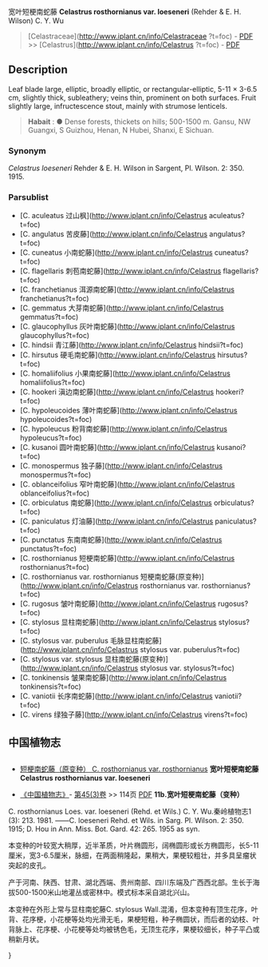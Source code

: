 宽叶短梗南蛇藤 **Celastrus rosthornianus var. loeseneri** (Rehder & E. H. Wilson) C. Y. Wu

> [Celastraceae](http://www.iplant.cn/info/Celastraceae ?t=foc) - [PDF](http://iplant.cn/foc/pdf/Celastraceae.pdf) >> [Celastrus](http://www.iplant.cn/info/Celastrus ?t=foc) - [PDF](http://www.iplant.cn/foc/pdf/Celastrus.pdf)

## Description

Leaf blade large, elliptic, broadly elliptic, or rectangular-elliptic, 5-11 × 3-6.5 cm, slightly thick, subleathery; veins thin, prominent on both surfaces. Fruit slightly large, infructescence stout, mainly with strumose lenticels.
> **Habait** : 
>● Dense forests, thickets on hills; 500-1500 m. Gansu, NW Guangxi, S Guizhou, Henan, N Hubei, Shanxi, E Sichuan.

### Synonym
*Celastrus loeseneri* Rehder & E. H. Wilson in Sargent, Pl. Wilson. 2: 350. 1915.

### Parsublist

* [C.  aculeatus  过山枫](http://www.iplant.cn/info/Celastrus aculeatus?t=foc)
* [C.  angulatus  苦皮藤](http://www.iplant.cn/info/Celastrus angulatus?t=foc)
* [C.  cuneatus  小南蛇藤](http://www.iplant.cn/info/Celastrus cuneatus?t=foc)
* [C.  flagellaris  刺苞南蛇藤](http://www.iplant.cn/info/Celastrus flagellaris?t=foc)
* [C.  franchetianus  洱源南蛇藤](http://www.iplant.cn/info/Celastrus franchetianus?t=foc)
* [C.  gemmatus  大芽南蛇藤](http://www.iplant.cn/info/Celastrus gemmatus?t=foc)
* [C.  glaucophyllus  灰叶南蛇藤](http://www.iplant.cn/info/Celastrus glaucophyllus?t=foc)
* [C.  hindsii  青江藤](http://www.iplant.cn/info/Celastrus hindsii?t=foc)
* [C.  hirsutus  硬毛南蛇藤](http://www.iplant.cn/info/Celastrus hirsutus?t=foc)
* [C.  homaliifolius  小果南蛇藤](http://www.iplant.cn/info/Celastrus homaliifolius?t=foc)
* [C.  hookeri  滇边南蛇藤](http://www.iplant.cn/info/Celastrus hookeri?t=foc)
* [C.  hypoleucoides  薄叶南蛇藤](http://www.iplant.cn/info/Celastrus hypoleucoides?t=foc)
* [C.  hypoleucus  粉背南蛇藤](http://www.iplant.cn/info/Celastrus hypoleucus?t=foc)
* [C.  kusanoi  圆叶南蛇藤](http://www.iplant.cn/info/Celastrus kusanoi?t=foc)
* [C.  monospermus  独子藤](http://www.iplant.cn/info/Celastrus monospermus?t=foc)
* [C.  oblanceifolius  窄叶南蛇藤](http://www.iplant.cn/info/Celastrus oblanceifolius?t=foc)
* [C.  orbiculatus  南蛇藤](http://www.iplant.cn/info/Celastrus orbiculatus?t=foc)
* [C.  paniculatus  灯油藤](http://www.iplant.cn/info/Celastrus paniculatus?t=foc)
* [C.  punctatus  东南南蛇藤](http://www.iplant.cn/info/Celastrus punctatus?t=foc)
* [C.  rosthornianus  短梗南蛇藤](http://www.iplant.cn/info/Celastrus rosthornianus?t=foc)
* [C.  rosthornianus var. rosthornianus  短梗南蛇藤(原变种)](http://www.iplant.cn/info/Celastrus rosthornianus var. rosthornianus?t=foc)
* [C.  rugosus  皱叶南蛇藤](http://www.iplant.cn/info/Celastrus rugosus?t=foc)
* [C.  stylosus  显柱南蛇藤](http://www.iplant.cn/info/Celastrus stylosus?t=foc)
* [C.  stylosus var. puberulus  毛脉显柱南蛇藤](http://www.iplant.cn/info/Celastrus stylosus var. puberulus?t=foc)
* [C.  stylosus var. stylosus  显柱南蛇藤(原变种)](http://www.iplant.cn/info/Celastrus stylosus var. stylosus?t=foc)
* [C.  tonkinensis  皱果南蛇藤](http://www.iplant.cn/info/Celastrus tonkinensis?t=foc)
* [C.  vaniotii  长序南蛇藤](http://www.iplant.cn/info/Celastrus vaniotii?t=foc)
* [C.  virens  绿独子藤](http://www.iplant.cn/info/Celastrus virens?t=foc)

## 中国植物志
## 
* [短梗南蛇藤（原变种）  C.  rosthornianus var. rosthornianus](Celastrus-rosthornianus-var-rosthornianus-短梗南蛇藤(原变种).md)
**宽叶短梗南蛇藤 Celastrus rosthornianus var. loeseneri**

* [《中国植物志》](http://www.iplant.cn/frps)- [第45(3)卷](http://www.iplant.cn/frps/vol/45(3)) >> 114页 [PDF](http://www.iplant.cn/frps/pdf/45(3)/114b.PDF)
**11b.宽叶短梗南蛇藤（变种）**

C. rosthornianus Loes. var. loeseneri (Rehd. et Wils.) C. Y. Wu.秦岭植物志1 (3): 213. 1981. ——C. loeseneri Rehd. et Wils. in Sarg. Pl. Wilson. 2: 350. 1915; D. Hou in Ann. Miss. Bot. Gard. 42: 265. 1955 as syn.

本变种的叶较宽大稍厚，近半革质，叶片椭圆形，阔椭圆形或长方椭圆形，长5-11厘米，宽3-6.5厘米，脉细，在两面稍隆起，果稍大，果梗较粗壮，并多具呈瘤状突起的皮孔。

产于河南、陕西、甘肃、湖北西端、贵州南部、四川东端及广西西北部。生长于海拔500-1500米山地灌丛或密林中。模式标本采自湖北兴山。

本变种在外形上常与显柱南蛇藤C. stylosus Wall.混淆，但本变种有顶生花序，叶背、花序梗，小花梗等处均光滑无毛，果梗短粗，种子椭圆状，而后者的幼枝、叶背脉上、花序梗、小花梗等处均被锈色毛，无顶生花序，果梗较细长，种子平凸或稍新月状。

}